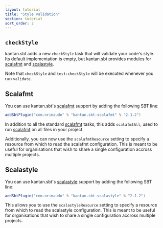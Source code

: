 ```yaml
---
layout: tutorial
title: "Style validation"
section: tutorial
sort_order: 2
---
```


## `checkStyle`

kantan.sbt adds a new `checkStyle` task that will validate your code's style.
Its default implementation is empty, but kantan.sbt provides modules for [scalafmt]
and [scalastyle].

Note that `checkStyle` and `test:checkStyle` will be executed whenever you run
`validate`.


## Scalafmt

You can use kantan.sbt's [scalafmt] support by adding the following SBT line:

```scala
addSbtPlugin("com.nrinaudo" % "kantan.sbt-scalafmt" % "2.1.2")
```

In addition to all the standard [scalafmt] tasks, this adds `scalafmtAll`, used to run [scalafmt]
on all files in your project.

Additionally, you can now use the `scalafmtResource` setting to specify a resource from which
to read the scalafmt configuration. This is meant to be useful for organisations that wish to share
a single configuration accross multiple projects.

## Scalastyle

You can use kantan.sbt's [scalastyle] support by adding the following SBT line:

```scala
addSbtPlugin("com.nrinaudo" % "kantan.sbt-scalastyle" % "2.1.2")
```

This allows you to use the `scalastyleResource` setting to specify a resource from which
to read the scalastyle configuration. This is meant to be useful for organisations that wish
to share a single configuration accross multiple projects.


[scalafmt]:http://scalameta.org/scalafmt/
[scalastyle]:http://www.scalastyle.org/
